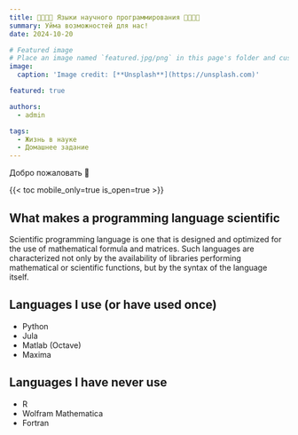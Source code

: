 ```yaml
---
title: 👩‍🎓👩‍💻 Языки научного программирования 👩‍💻👩‍🎓
summary: Уйма возможностей для нас!
date: 2024-10-20

# Featured image
# Place an image named `featured.jpg/png` in this page's folder and customize its options here.
image:
  caption: 'Image credit: [**Unsplash**](https://unsplash.com)'

featured: true 

authors:
  - admin

tags:
  - Жизнь в науке
  - Домашнее задание
---
```


Добро пожаловать 👋

{{< toc mobile_only=true is_open=true >}}

## What makes a programming language scientific

Scientific programming language is one that is designed and optimized for the use of mathematical formula and matrices. Such languages are characterized not only by the availability of libraries performing mathematical or scientific functions, but by the syntax of the language itself.

## Languages I use (or have used once)    

- Python     
- Jula    
- Matlab (Octave)    
- Maxima      

## Languages I have never use 

- R
- Wolfram Mathematica     
- Fortran     
